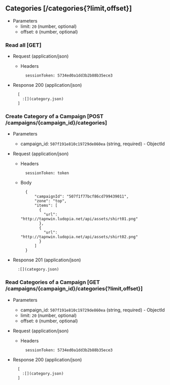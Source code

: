 ## Categories [/categories{?limit,offset}]

+ Parameters
    + limit: `20` (number, optional)
    + offset: `0` (number, optional)

### Read all [GET]

+ Request (application/json)

    + Headers

            sessionToken: 5734ed0a1dd3b2b88b35ece3

+ Response 200 (application/json)

        [
          :[](category.json)
        ]

### Create Category of a Campaign [POST /campaigns/{campaign_id}/categories]

+ Parameters
    + campaign_id: `507f191e810c19729de860ea` (string, required) - ObjectId

+ Request (application/json)

    + Headers

            sessionToken: token

    + Body

            {
                "campaignId": "507f1f77bcf86cd799439011",
                "zone": "top",
                "items": [
                  {
                    "url": "http://tapnwin.ludopia.net/api/assets/shirt01.png"
                  },
                  {
                    "url": "http://tapnwin.ludopia.net/api/assets/shirt02.png"
                  }
                ]
            }

+ Response 201 (application/json)

        :[](category.json)

### Read Categories of a Campaign [GET /campaigns/{campaign_id}/categories{?limit,offset}]

+ Parameters
    + campaign_id: `507f191e810c19729de860ea` (string, required) - ObjectId
    + limit: `20` (number, optional)
    + offset: `0` (number, optional)

+ Request (application/json)

    + Headers

            sessionToken: 5734ed0a1dd3b2b88b35ece3

+ Response 200 (application/json)

        [
          :[](category.json)
        ]
